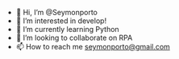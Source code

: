 - 👋 Hi, I’m @Seymonporto
- 👀 I’m interested in develop!
- 🌱 I’m currently learning Python
- 💞️ I’m looking to collaborate on RPA
- 📫 How to reach me seymonporto@gmail.com

<!---
Seymonporto/Seymonporto is a ✨ special ✨ repository because its `README.md` (this file) appears on your GitHub profile.
You can click the Preview link to take a look at your changes.
--->
